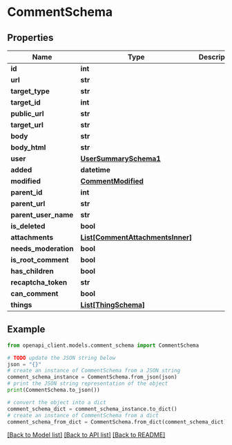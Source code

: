 # CommentSchema


## Properties

Name | Type | Description | Notes
------------ | ------------- | ------------- | -------------
**id** | **int** |  | 
**url** | **str** |  | [optional] 
**target_type** | **str** |  | [optional] 
**target_id** | **int** |  | [optional] 
**public_url** | **str** |  | [optional] 
**target_url** | **str** |  | [optional] 
**body** | **str** |  | [optional] 
**body_html** | **str** |  | [optional] 
**user** | [**UserSummarySchema1**](UserSummarySchema1.md) |  | [optional] 
**added** | **datetime** |  | [optional] 
**modified** | [**CommentModified**](CommentModified.md) |  | [optional] 
**parent_id** | **int** |  | [optional] 
**parent_url** | **str** |  | [optional] 
**parent_user_name** | **str** |  | [optional] 
**is_deleted** | **bool** |  | [optional] 
**attachments** | [**List[CommentAttachmentsInner]**](CommentAttachmentsInner.md) |  | [optional] 
**needs_moderation** | **bool** |  | [optional] 
**is_root_comment** | **bool** |  | [optional] 
**has_children** | **bool** |  | [optional] 
**recaptcha_token** | **str** |  | [optional] 
**can_comment** | **bool** |  | [optional] 
**things** | [**List[ThingSchema]**](ThingSchema.md) |  | [optional] 

## Example

```python
from openapi_client.models.comment_schema import CommentSchema

# TODO update the JSON string below
json = "{}"
# create an instance of CommentSchema from a JSON string
comment_schema_instance = CommentSchema.from_json(json)
# print the JSON string representation of the object
print(CommentSchema.to_json())

# convert the object into a dict
comment_schema_dict = comment_schema_instance.to_dict()
# create an instance of CommentSchema from a dict
comment_schema_from_dict = CommentSchema.from_dict(comment_schema_dict)
```
[[Back to Model list]](../README.md#documentation-for-models) [[Back to API list]](../README.md#documentation-for-api-endpoints) [[Back to README]](../README.md)



